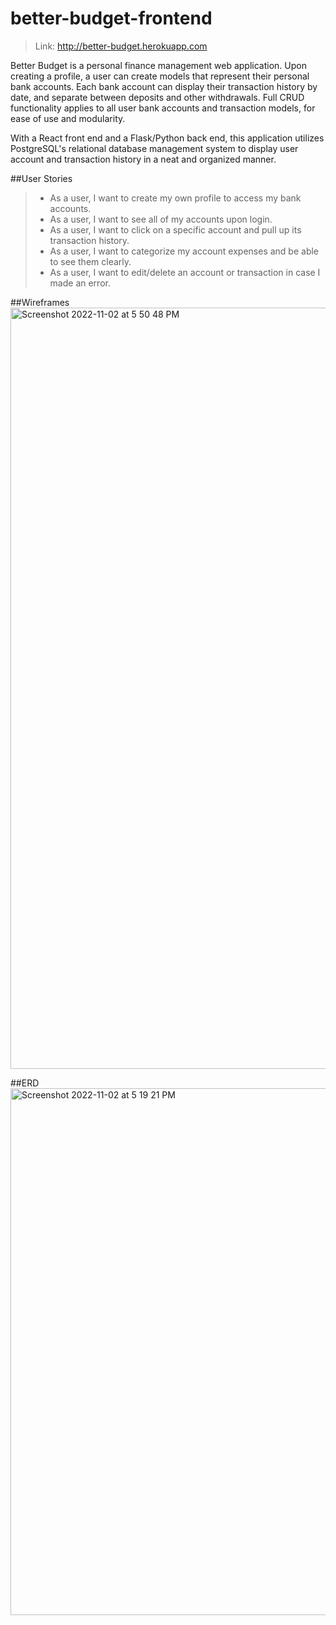 # better-budget-frontend

>Link: http://better-budget.herokuapp.com

Better Budget is a personal finance management web application. Upon creating a profile, a user can create models that represent their personal bank accounts. Each bank account can display their transaction history by date, and separate between deposits and other withdrawals. Full CRUD functionality applies to all user bank accounts and transaction models, for ease of use and modularity. 

With a React front end and a Flask/Python back end, this application utilizes PostgreSQL's relational database management system to display user account and transaction history in a neat and organized manner.

##User Stories

> - As a user, I want to create my own profile to access my bank accounts.
> - As a user, I want to see all of my accounts upon login.
> - As a user, I want to click on a specific account and pull up its transaction history.
> - As a user, I want to categorize my account expenses and be able to see them clearly.
> - As a user, I want to edit/delete an account or transaction in case I made an error.

##Wireframes
<img width="1218" alt="Screenshot 2022-11-02 at 5 50 48 PM" src="https://user-images.githubusercontent.com/104398805/204670151-5cdd0e8f-9d7d-4463-bfa1-b080afa57007.png">


##ERD
<img width="843" alt="Screenshot 2022-11-02 at 5 19 21 PM" src="https://user-images.githubusercontent.com/104398805/204670135-494b3d42-3f55-4337-ac91-c11f78a54d20.png">
